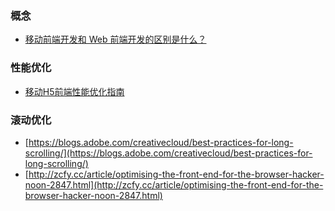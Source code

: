 ### 概念
- [移动前端开发和 Web 前端开发的区别是什么？](https://www.zhihu.com/question/20269059)

### 性能优化
- [移动H5前端性能优化指南](http://isux.tencent.com/h5-performance.html)

### 滚动优化
- [https://blogs.adobe.com/creativecloud/best-practices-for-long-scrolling/](https://blogs.adobe.com/creativecloud/best-practices-for-long-scrolling/)
- [http://zcfy.cc/article/optimising-the-front-end-for-the-browser-hacker-noon-2847.html](http://zcfy.cc/article/optimising-the-front-end-for-the-browser-hacker-noon-2847.html)
